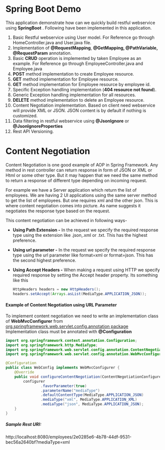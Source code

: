 # Spring Boot Demo


This application demonstrate how can we quickly build restful webservice using **SpringBoot** . Following have been implemented in this application.

1. Basic Restful webservice using User model. For Reference go through HomeController.java and User.java file.
2. Implementation of **@RequestMapping**, **@GetMapping, @PathVariable,**  **@RequestParam** annotation.
3. Basic **CRUD** operation is implemented by taken Employee as an example. For Reference go through EmployeeController.java and Employee.java
4. **POST** method implementation to create Employee resource.
5. **GET** method implementation for Employee resource.
6. **GET** method implementation for Employee resource by employee id.
7. Specific Exception handling implementation (**404 resource not found**).
8. Generic Exception handling implementation for all resources.
9. **DELETE** method implementation to delete an Employee resource.
10. Content Negotiation implementation. Based on client need webservice will provide XML or JSON. JSON content is by default if nothing is customized.
11. Data filtering in restful webservice using **@JsonIgnore** or **@JsonIgnoreProperties**
12. Rest API Versioning.



# Content Negotiation


Content Negotiation is one good example of AOP in Spring Framework. Any method in rest controller can return response in form of JSON or XML or Html or some other type. But it may happen that we need the same method to return a response of different type depending on incoming request.

For example we have a Server application which return the list of employees. We are having 2 UI applications using the same server method to get the list of employees. But one requires xml and the other json. This is where content negotiation comes into picture. As name suggests it negotiates the response type based on the request.

This content negotiation can be achieved in following ways-

- **Using Path Extension -** In the request we specify the required response type using the extension like .json,.xml or .txt. This has the highest preference.

- **Using url parameter -** In the request we specify the required response type using the url parameter like format=xml or format=json. This has the second highest preference.

- **Using Accept Headers -** When making a request using HTTP we specify required response by setting the Accept header property. Its something like this

  ```java
  HttpHeaders headers = new HttpHeaders();
  headers.setAccept(Arrays.asList(MediaType.APPLICATION_JSON));
  ```



#### Example of Content Negotiation using URL Parameter

To implement content negotiation we need to write an implementation class of **WebMvcConfigurer** from <u>org.springframework.web.servlet.config.annotation package</u> Implementation class must be annotated with **@Configuration**

```java
import org.springframework.context.annotation.Configuration;
import org.springframework.http.MediaType;
import org.springframework.web.servlet.config.annotation.ContentNegotiationConfigurer;
import org.springframework.web.servlet.config.annotation.WebMvcConfigurer;

@Configuration
public class WebConfig implements WebMvcConfigurer {
    @Override
    public void configureContentNegotiation(ContentNegotiationConfigurer configurer) {
        configurer
                .favorParameter(true)
                .parameterName("mediaType")
                .defaultContentType(MediaType.APPLICATION_JSON)
                .mediaType("xml", MediaType.APPLICATION_XML)
                .mediaType("json", MediaType.APPLICATION_JSON);
    }
}
```

##### Sample Rest URI:

http://localhost:8080/employees/2e0285e6-4b78-44df-9531-bec56a2640bf?mediaType=xml
